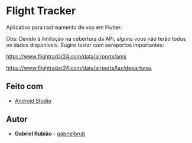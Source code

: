 # Flight Tracker

Aplicativo para rastreamento de voo em Flutter.

Obs: Devido à limitação na cobertura da API, alguns voos não terão todos os dados disponíveis.
Sugiro testar com aeroportos importantes:

https://www.flightradar24.com/data/airports/ams

https://www.flightradar24.com/data/airports/lax/departures

## Feito com

* [Android Studio](https://developer.android.com/studio)

## Autor

* **Gabriel Rubião** - [gabrielbrub](https://github.com/gabrielbrub)
